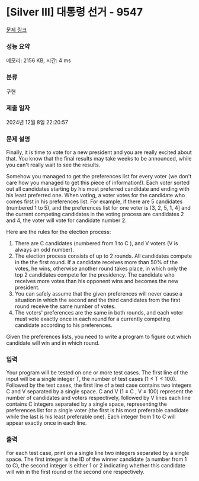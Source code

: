 # [Silver III] 대통령 선거 - 9547 

[문제 링크](https://www.acmicpc.net/problem/9547) 

### 성능 요약

메모리: 2156 KB, 시간: 4 ms

### 분류

구현

### 제출 일자

2024년 12월 8일 22:20:57

### 문제 설명

<p>Finally, it is time to vote for a new president and you are really excited about that. You know that the final results may take weeks to be announced, while you can't really wait to see the results.</p>

<p>Somehow you managed to get the preferences list for every voter (we don't care how you managed to get this piece of information!). Each voter sorted out all candidates starting by his most preferred candidate and ending with his least preferred one. When voting, a voter votes for the candidate who comes first in his preferences list. For example, if there are 5 candidates (numbered 1 to 5), and the preferences list for one voter is [3, 2, 5, 1, 4] and the current competing candidates in the voting process are candidates 2 and 4, the voter will vote for candidate number 2.</p>

<p>Here are the rules for the election process:</p>

<ol>
	<li>There are C candidates (numbered from 1 to C ), and V voters (V is always an odd number).</li>
	<li>The election process consists of up to 2 rounds. All candidates compete in the the first round. If a candidate receives more than 50% of the votes, he wins, otherwise another round takes place, in which only the top 2 candidates compete for the presidency. The candidate who receives more votes than his opponent wins and becomes the new president.</li>
	<li>You can safely assume that the given preferences will never cause a situation in which the second and the third candidates from the first round receive the same number of votes.</li>
	<li>The voters' preferences are the same in both rounds, and each voter must vote exactly once in each round for a currently competing candidate according to his preferences.</li>
</ol>

<p>Given the preferences lists, you need to write a program to figure out which candidate will win and in which round.</p>

### 입력 

 <p>Your program will be tested on one or more test cases. The first line of the input will be a single integer T, the number of test cases (1 ≤ T ≤ 100). Followed by the test cases, the first line of a test case contains two integers C and V separated by a single space. C and V (1 ≤ C , V ≤ 100) represent the number of candidates and voters respectively, followed by V lines each line contains C integers separated by a single space, representing the preferences list for a single voter (the first is his most preferable candidate while the last is his least preferable one). Each integer from 1 to C will appear exactly once in each line.</p>

### 출력 

 <p>For each test case, print on a single line two integers separated by a single space. The first integer is the ID of the winner candidate (a number from 1 to C), the second integer is either 1 or 2 indicating whether this candidate will win in the first round or the second one respectively.</p>


